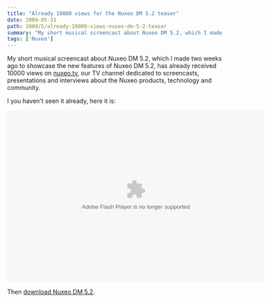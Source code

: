 ```yaml
---
title: "Already 10000 views for the Nuxeo DM 5.2 teaser"
date: 2009-05-31
path: 2009/5/already-10000-views-nuxeo-dm-5-2-teaser
summary: "My short musical screencast about Nuxeo DM 5.2, which I made two weeks ago to showcase the new features of Nuxeo DM 5.2, has already received 10000 views on nuxeo.tv, our TV channel dedicated to screencasts, presentations and interviews about the Nuxeo products, technology and community."
tags: ['Nuxeo']
---
```


<p>
My short musical screencast about Nuxeo DM 5.2, which I made two weeks ago to showcase the new features of Nuxeo DM 5.2, has already received 10000 views on <a href="http://nuxeo.blip.tv/">nuxeo.tv</a>, our TV channel dedicated to screencasts, presentations and interviews about the Nuxeo products, technology and community.
</p><p>
I you haven't seen it already, here it is:
</p><p>
<embed src="http://blip.tv/play/g5V_gYK8H4WDYA" type="application/x-shockwave-flash" width="600" height="400" allowscriptaccess="always" allowfullscreen="true"></embed></p><p>
Then <a href="http://www.nuxeo.com/en/downloads/">download Nuxeo DM 5.2</a>.
</p> 

